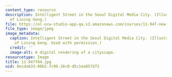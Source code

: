 ```yaml
---
content_type: resource
description: Intelligent Street in the Seoul Digital Media City. (Illustration courtesy
  of Lining Geng.)
file: https://ol-ocw-studio-app-qa.s3.amazonaws.com/courses/11-947-new-century-cities-real-estate-digital-technology-and-design-fall-2004/8ecda63300b27c9626c0d5c1ea857d72_11-947f04.jpg
file_type: image/jpeg
image_metadata:
  caption: Intelligent Street in the Seoul Digital Media City. (Illustration courtesy
    of Lining Geng. Used with permission.)
  credit: ''
  image-alt: A digital rendering of a cityscape.
resourcetype: Image
title: 11-947f04.jpg
uid: 8ecda633-00b2-7c96-26c0-d5c1ea857d72
---
```

